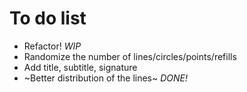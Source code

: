 # To do list

- Refactor! *WIP*
- Randomize the number of lines/circles/points/refills
- Add title, subtitle, signature
- ~Better distribution of the lines~ *DONE!*
